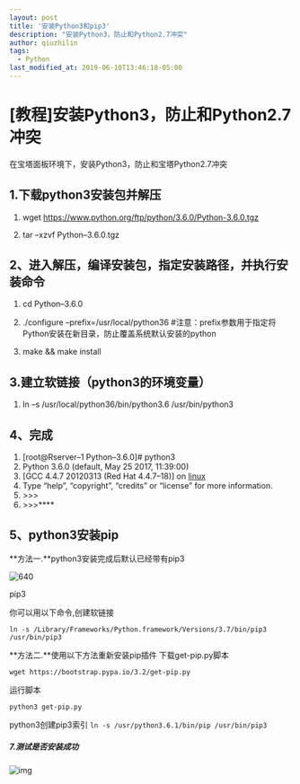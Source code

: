 ```yaml
---
layout: post
title: '安装Python3和pip3'
description: "安装Python3，防止和Python2.7冲突"
author: qiuzhilin
tags: 
  - Python
last_modified_at: 2019-06-10T13:46:18-05:00
---
```


# [教程]安装Python3，防止和Python2.7冲突

在宝塔面板环境下，安装Python3，防止和宝塔Python2.7冲突

## 1.下载python3安装包并解压

1. wget https://www.python.org/ftp/python/3.6.0/Python-3.6.0.tgz

1. tar –xzvf Python–3.6.0.tgz

## 2、进入解压，编译安装包，指定安装路径，并执行安装命令

1. cd Python–3.6.0

1. ./configure –prefix=/usr/local/python36 #注意：prefix参数用于指定将Python安装在新目录，防止覆盖系统默认安装的python
2. make && make install

## 3.建立软链接（python3的环境变量）

1. ln –s /usr/local/python36/bin/python3.6 /usr/bin/python3

## 4、完成

1. [root@Rserver–1 Python–3.6.0]# python3
2. Python 3.6.0 (default, May 25 2017, 11:39:00)
3. [GCC 4.4.7 20120313 (Red Hat 4.4.7–18)] on [linux](https://yunzhuji.shop/tag/linux)
4. Type “help”, “copyright”, “credits” or “license” for more information.
5. \>>>
6. \>>>****

## 5、python3安装pip

**方法一.**python3安装完成后默认已经带有pip3

![640](https://res.cloudinary.com/dvu6persj/image/upload/v1560184874/Blog/Python/1011560184648_.pic.jpg)

pip3

 你可以用以下命令,创建软链接

```
ln -s /Library/Frameworks/Python.framework/Versions/3.7/bin/pip3 /usr/bin/pip3
```



**方法二.**使用以下方法重新安装pip插件
 下载get-pip.py脚本

```
wget https://bootstrap.pypa.io/3.2/get-pip.py
```

运行脚本

```
python3 get-pip.py
```

python3创建pip3索引
 `ln -s /usr/python3.6.1/bin/pip /usr/bin/pip3`

##### 7.测试是否安装成功



![img](https://res.cloudinary.com/dvu6persj/image/upload/v1560184736/Blog/Python/1021560184648_.pic.jpg)

